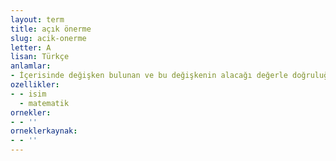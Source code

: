 ```yaml
---
layout: term
title: açık önerme
slug: acik-onerme
letter: A
lisan: Türkçe
anlamlar:
- İçerisinde değişken bulunan ve bu değişkenin alacağı değerle doğruluğu veya yanlışlığı kesinleşen önerme
ozellikler:
- - isim
  - matematik
ornekler:
- - ''
orneklerkaynak:
- - ''
---
```

